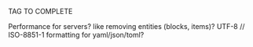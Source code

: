 TAG TO COMPLETE

Performance for servers? like removing entities (blocks, items)?
UTF-8 // ISO-8851-1 formatting for yaml/json/toml?